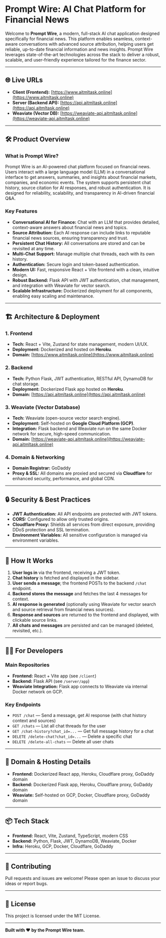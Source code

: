 # Prompt Wire: AI Chat Platform for Financial News

Welcome to **Prompt Wire**, a modern, full-stack AI chat application designed specifically for financial news. This platform enables seamless, context-aware conversations with advanced source attribution, helping users get reliable, up-to-date financial information and news insights. Prompt Wire leverages state-of-the-art technologies across the stack to deliver a robust, scalable, and user-friendly experience tailored for the finance sector.

---

## 🌐 Live URLs

- **Client (Frontend):** [https://www.aitmltask.online](https://www.aitmltask.online)
- **Server (Backend API):** [https://api.aitmltask.online](https://api.aitmltask.online)
- **Weaviate (Vector DB):** [https://weaviate-api.aitmltask.online](https://weaviate-api.aitmltask.online)

---

## 🛠️ Product Overview

### What is Prompt Wire?

Prompt Wire is an AI-powered chat platform focused on financial news. Users interact with a large language model (LLM) in a conversational interface to get answers, summaries, and insights about financial markets, companies, and economic events. The system supports persistent chat history, source citation for AI responses, and robust authentication. It is designed for reliability, scalability, and transparency in AI-driven financial Q&A.

### Key Features

- **Conversational AI for Finance:** Chat with an LLM that provides detailed, context-aware answers about financial news and topics.
- **Source Attribution:** Each AI response can include links to reputable financial news sources, ensuring transparency and trust.
- **Persistent Chat History:** All conversations are stored and can be revisited at any time.
- **Multi-Chat Support:** Manage multiple chat threads, each with its own history.
- **Authentication:** Secure login and token-based authentication.
- **Modern UI:** Fast, responsive React + Vite frontend with a clean, intuitive design.
- **Robust Backend:** Flask API with JWT authentication, chat management, and integration with Weaviate for vector search.
- **Scalable Infrastructure:** Dockerized deployment for all components, enabling easy scaling and maintenance.

---

## 🏗️ Architecture & Deployment

### 1. **Frontend**
- **Tech:** React + Vite, Zustand for state management, modern UI/UX.
- **Deployment:** Dockerized and hosted on **Heroku**.
- **Domain:** [https://www.aitmltask.online](https://www.aitmltask.online)

### 2. **Backend**
- **Tech:** Python Flask, JWT authentication, RESTful API, DynamoDB for chat storage.
- **Deployment:** Dockerized Flask app hosted on **Heroku**.
- **Domain:** [https://api.aitmltask.online](https://api.aitmltask.online)

### 3. **Weaviate (Vector Database)**
- **Tech:** Weaviate (open-source vector search engine).
- **Deployment:** Self-hosted on **Google Cloud Platform (GCP)**.
- **Integration:** Flask backend and Weaviate run on the same Docker network for secure, high-speed communication.
- **Domain:** [https://weaviate-api.aitmltask.online](https://weaviate-api.aitmltask.online)

### 4. **Domain & Networking**
- **Domain Registrar:** GoDaddy
- **Proxy & SSL:** All domains are proxied and secured via **Cloudflare** for enhanced security, performance, and global CDN.

---

## 🔒 Security & Best Practices

- **JWT Authentication:** All API endpoints are protected with JWT tokens.
- **CORS:** Configured to allow only trusted origins.
- **Cloudflare Proxy:** Shields all services from direct exposure, providing DDoS protection and SSL termination.
- **Environment Variables:** All sensitive configuration is managed via environment variables.

---

## 🚀 How It Works

1. **User logs in** via the frontend, receiving a JWT token.
2. **Chat history** is fetched and displayed in the sidebar.
3. **User sends a message**; the frontend POSTs to the backend `/chat` endpoint.
4. **Backend stores the message** and fetches the last 4 messages for context.
5. **AI response is generated** (optionally using Weaviate for vector search and source retrieval from financial news sources).
6. **Response and sources** are returned to the frontend and displayed, with clickable source links.
7. **All chats and messages** are persisted and can be managed (deleted, revisited, etc.).

---

## 🧑‍💻 For Developers

### Main Repositories

- **Frontend:** React + Vite app (see `/client`)
- **Backend:** Flask API (see `/server/app`)
- **Weaviate Integration:** Flask app connects to Weaviate via internal Docker network on GCP.

### Key Endpoints

- `POST /chat` — Send a message, get AI response (with chat history context and sources)
- `GET /chats` — List all chat threads for the user
- `GET /chat-history?chat_id=...` — Get full message history for a chat
- `DELETE /delete-chat?chat_id=...` — Delete a specific chat
- `DELETE /delete-all-chats` — Delete all user chats

---

## 📝 Domain & Hosting Details

- **Frontend:** Dockerized React app, Heroku, Cloudflare proxy, GoDaddy domain
- **Backend:** Dockerized Flask app, Heroku, Cloudflare proxy, GoDaddy domain
- **Weaviate:** Self-hosted on GCP, Docker, Cloudflare proxy, GoDaddy domain

---

## 📦 Tech Stack

- **Frontend:** React, Vite, Zustand, TypeScript, modern CSS
- **Backend:** Python, Flask, JWT, DynamoDB, Weaviate, Docker
- **Infra:** Heroku, GCP, Docker, Cloudflare, GoDaddy

---

## 🤝 Contributing

Pull requests and issues are welcome! Please open an issue to discuss your ideas or report bugs.

---

## 📄 License

This project is licensed under the MIT License.

---

**Built with ❤️ by the Prompt Wire team.**